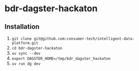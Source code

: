 # bdr-dagster-hackaton

## Installation
1. `git clone git@github.com:consumer-tech/intelligent-data-platform.git`
2. `cd bdr-dagster-hackaton`
3. `uv sync --dev`
4. `export DAGSTER_HOME=/tmp/bdr_dagster_hackaton`
5. `uv run dg dev`